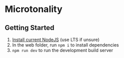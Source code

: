 # Microtonality

## Getting Started

1. [Install current NodeJS](https://nodejs.org/en/) (use LTS if unsure)
2. In the web folder, run `npm i` to install dependencies
3. `npm run dev` to run the development build server